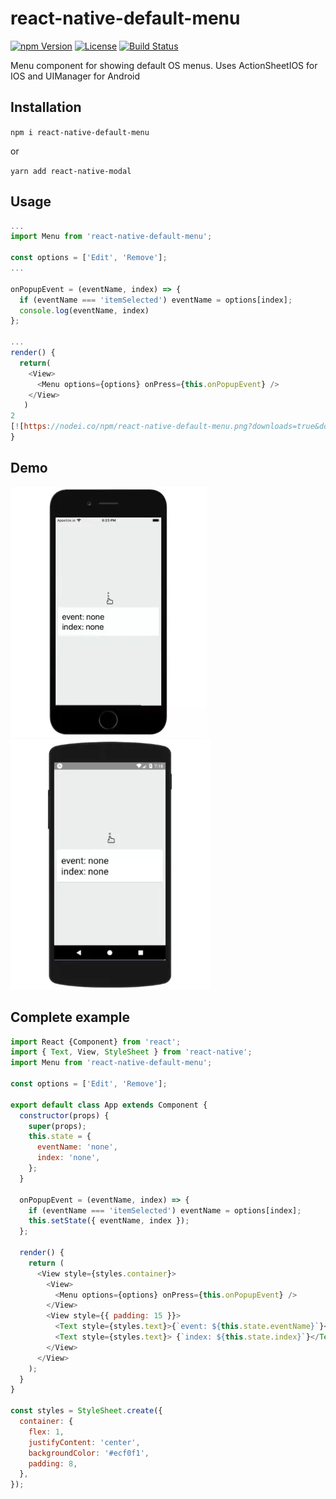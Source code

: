 # react-native-default-menu

[![npm Version](https://img.shields.io/npm/v/react-native-default-menu.svg)](https://www.npmjs.com/package/react-native-default-menu) [![License](https://img.shields.io/npm/l/react-native-default-menu.svg)](https://www.npmjs.com/package/react-native-default-menu) [![Build Status](https://travis-ci.org/souvik-ghosh/react-native-default-menu.svg)](https://travis-ci.org/souvik-ghosh/react-native-default-menu)

Menu component for showing default OS menus. Uses ActionSheetIOS for IOS and UIManager for Android

## Installation

`npm i react-native-default-menu` 

or

`yarn add react-native-modal`

## Usage

```js
...
import Menu from 'react-native-default-menu';

const options = ['Edit', 'Remove'];
...

onPopupEvent = (eventName, index) => {
  if (eventName === 'itemSelected') eventName = options[index];
  console.log(eventName, index)
};

...
render() {
  return(
    <View>
      <Menu options={options} onPress={this.onPopupEvent} />
    </View>
   )
2
[![https://nodei.co/npm/react-native-default-menu.png?downloads=true&downloadRank=true&stars=true](https://nodei.co/npm/react-native-default-menu.png?downloads=true&downloadRank=true&stars=true)](https://www.npmjs.com/package/react-native-default-menu)
}
```
## Demo

![](iphone.webp) ![](android.webp)

## Complete example

```js
import React {Component} from 'react';
import { Text, View, StyleSheet } from 'react-native';
import Menu from 'react-native-default-menu';

const options = ['Edit', 'Remove'];

export default class App extends Component {
  constructor(props) {
    super(props);
    this.state = {
      eventName: 'none',
      index: 'none',
    };
  }

  onPopupEvent = (eventName, index) => {
    if (eventName === 'itemSelected') eventName = options[index];
    this.setState({ eventName, index });
  };
  
  render() {
    return (
      <View style={styles.container}>
        <View>
          <Menu options={options} onPress={this.onPopupEvent} />
        </View>
        <View style={{ padding: 15 }}>
          <Text style={styles.text}>{`event: ${this.state.eventName}`}</Text>
          <Text style={styles.text}> {`index: ${this.state.index}`}</Text>
        </View>
      </View>
    );
  }
}

const styles = StyleSheet.create({
  container: {
    flex: 1,
    justifyContent: 'center',
    backgroundColor: '#ecf0f1',
    padding: 8,
  },
});

```


